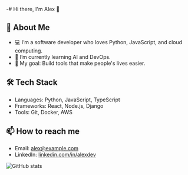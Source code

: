 
-# Hi there, I'm Alex 👋

## 🚀 About Me
- 💻 I’m a software developer who loves Python, JavaScript, and cloud computing.
- 🌱 I’m currently learning AI and DevOps.
- 🎯 My goal: Build tools that make people's lives easier.

## 🛠️ Tech Stack
- Languages: Python, JavaScript, TypeScript
- Frameworks: React, Node.js, Django
- Tools: Git, Docker, AWS

## 📫 How to reach me
- Email: alex@example.com
- LinkedIn: [linkedin.com/in/alexdev](https://linkedin.com/in/alexdev)

![GitHub stats](https://github-readme-stats.vercel.app/api?username=alexdev&show_icons=true&theme=radical)
